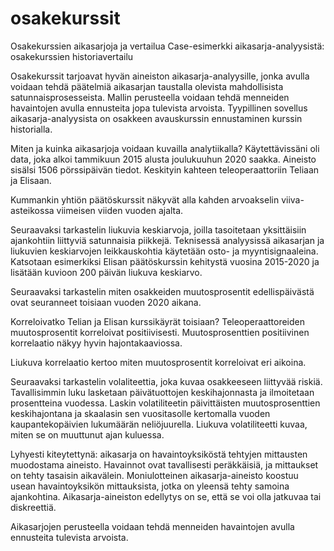 # osakekurssit
Osakekurssien aikasarjoja ja vertailua
Case-esimerkki aikasarja-analyysistä: osakekurssien historiavertailu

Osakekurssit tarjoavat hyvän aineiston aikasarja-analyysille, jonka avulla voidaan tehdä päätelmiä aikasarjan taustalla olevista mahdollisista satunnaisprosesseista. Mallin perusteella voidaan tehdä menneiden havaintojen avulla ennusteita jopa tulevista arvoista. Tyypillinen sovellus aikasarja-analyysista on osakkeen avauskurssin ennustaminen kurssin historialla.

Miten ja kuinka aikasarjoja voidaan kuvailla analytiikalla? Käytettävissäni oli data, joka alkoi tammikuun 2015 alusta joulukuuhun 2020 saakka. Aineisto sisälsi 1506 pörssipäivän tiedot. Keskityin kahteen teleoperaattoriin Teliaan ja Elisaan.

Kummankin yhtiön päätöskurssit näkyvät alla kahden arvoakselin viiva-asteikossa viimeisen viiden vuoden ajalta.

Seuraavaksi tarkastelin liukuvia keskiarvoja, joilla tasoitetaan yksittäisiin ajankohtiin liittyviä satunnaisia piikkejä. Teknisessä analyysissä aikasarjan ja liukuvien keskiarvojen leikkauskohtia käytetään osto- ja myyntisignaaleina. Katsotaan esimerkiksi Elisan päätöskurssin kehitystä vuosina 2015-2020 ja lisätään kuvioon 200 päivän liukuva keskiarvo.

Seuraavaksi tarkastelin miten osakkeiden muutosprosentit edellispäivästä ovat seuranneet toisiaan vuoden 2020 aikana.

Korreloivatko Telian ja Elisan kurssikäyrät toisiaan? Teleoperaattoreiden muutosprosentit korreloivat positiivisesti. Muutosprosenttien positiivinen korrelaatio näkyy hyvin hajontakaaviossa.

Liukuva korrelaatio kertoo miten muutosprosentit korreloivat eri aikoina.

Seuraavaksi tarkastelin volaliteettia, joka kuvaa osakkeeseen liittyvää riskiä. Tavallisimmin luku lasketaan päivätuottojen keskihajonnasta ja ilmoitetaan prosentteina vuodessa. Laskin volatiliteetin päivittäisten muutosprosenttien keskihajontana ja skaalasin sen vuositasolle kertomalla vuoden kaupantekopäivien lukumäärän neliöjuurella. Liukuva volatiliteetti kuvaa, miten se on muuttunut ajan kuluessa.

Lyhyesti kiteytettynä: aikasarja on havaintoyksiköstä tehtyjen mittausten muodostama aineisto. Havainnot ovat tavallisesti peräkkäisiä, ja mittaukset on tehty tasaisin aikavälein. Moniulotteinen aikasarja-aineisto koostuu usean havaintoyksikön mittauksista, jotka on yleensä tehty samoina ajankohtina. Aikasarja-aineiston edellytys on se, että se voi olla jatkuvaa tai diskreettiä.

Aikasarjojen perusteella voidaan tehdä menneiden havaintojen avulla ennusteita tulevista arvoista.
